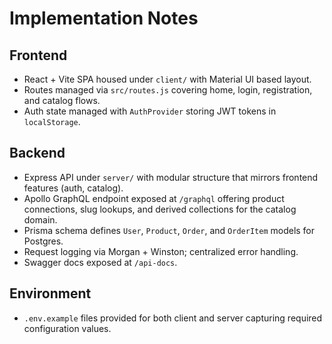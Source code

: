 # Implementation Notes

## Frontend
- React + Vite SPA housed under `client/` with Material UI based layout.
- Routes managed via `src/routes.js` covering home, login, registration, and catalog flows.
- Auth state managed with `AuthProvider` storing JWT tokens in `localStorage`.

## Backend
- Express API under `server/` with modular structure that mirrors frontend features (auth, catalog).
- Apollo GraphQL endpoint exposed at `/graphql` offering product connections, slug lookups, and derived collections for the catalog domain.
- Prisma schema defines `User`, `Product`, `Order`, and `OrderItem` models for Postgres.
- Request logging via Morgan + Winston; centralized error handling.
- Swagger docs exposed at `/api-docs`.

## Environment
- `.env.example` files provided for both client and server capturing required configuration values.
